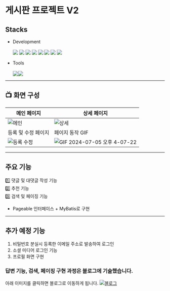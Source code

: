 # 게시판 프로젝트 V2

## Stacks 
* Development <br><br>
  <img src="https://img.shields.io/badge/Java-007396?style=flat&logo=Java&logoColor=white" /> <img src="https://img.shields.io/badge/javascript-F7DF1E?style=flat&logo=javascript&logoColor=white"/> <img src="https://img.shields.io/badge/springboot-6DB33F?style=flat&logo=springboot&logoColor=white"/> <img src="https://img.shields.io/badge/springsecurity-6DB33F?style=flat&logo=springsecurity&logoColor=white"/> <img src="https://img.shields.io/badge/H2-000000?style=flat&logo=h2&logoColor=white"/> <img src="https://img.shields.io/badge/html5-E34F26?style=flat&logo=html5&logoColor=white"/> <img src="https://img.shields.io/badge/commonmark-000000?style=flat&logo=commonmark&logoColor=white"/> <img src="https://img.shields.io/badge/bootstrap-7952B3?style=flat&logo=bootstrap&logoColor=white"/>

* Tools <br><br>
<img src="https://img.shields.io/badge/intellijidea-000000?style=flat&logo=intellijidea&logoColor=white"/><img src="https://img.shields.io/badge/github-181717?style=flat&logo=github&logoColor=white"/>
<hr>

## 📺 화면 구성
| 메인 페이지 | 상세 페이지 |
| ------------ | ------------- |
| ![메인](https://github.com/user-attachments/assets/aa1f4b35-7101-49d0-b65a-0445f3c6898c) | ![상세](https://github.com/user-attachments/assets/2e7b11dd-7310-49f4-903a-b528e876e41e)|
| 등록 및 수정 페이지 | 페이지 동작 GIF |
| ![등록 수정](https://github.com/user-attachments/assets/bdb22802-c857-48c0-a046-cbc636795711)| ![GIF 2024-07-05 오후 4-07-22](https://github.com/2017tmxkxm/cs_jpa/assets/142385212/7bcb43fa-ce04-410a-a8f1-646b056b0e17) |
<hr>

## 주요 기능
1️⃣ 댓글 및 대댓글 작성 기능 <br>
2️⃣ 추천 기능 <br>
3️⃣ 검색 및 페이징 기능<br>
* Pageable 인터페이스 + MyBatis로 구현
<hr>

## 추가 예정 기능
1. 비밀번호 분실시 등록한 이메일 주소로 발송하여 로그인
2. 소셜 미디어 로그인 기능
3. 프로필 화면 구현

### 답변 기능, 검색, 페이징 구현 과정은 블로그에 기술했습니다.
아래 이미지를 클릭하면 블로그로 이동하게 됩니다.
[![블로그](https://github.com/user-attachments/assets/420fccee-1644-4a10-ada8-f88fac4962ce)](https://letsjustdoitt.tistory.com/category/spring/%EC%A0%90%ED%94%84%20%ED%88%AC%20%EC%8A%A4%ED%94%84%EB%A7%81%EB%B6%80%ED%8A%B8)



